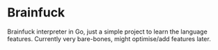 # Brainfuck
Brainfuck interpreter in Go, just a simple project to learn the language features.
Currently very bare-bones, might optimise/add features later.
